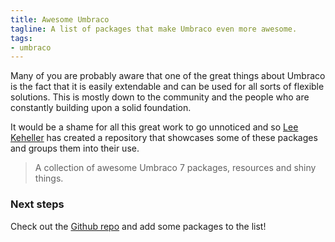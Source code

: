 ```yaml
---
title: Awesome Umbraco
tagline: A list of packages that make Umbraco even more awesome.
tags: 
- umbraco
---
```


Many of you are probably aware that one of the great things about Umbraco is the fact that it is easily extendable and can be used for all sorts of flexible solutions. This is mostly down to the community and the people who are constantly building upon a solid foundation. 

It would be a shame for all this great work to go unnoticed and so [Lee Keheller](https://twitter.com/leekelleher) has created a repository that showcases some of these packages and groups them into their use. 

> A collection of awesome Umbraco 7 packages, resources and shiny things.

### Next steps

Check out the [Github repo](https://github.com/leekelleher/awesome-umbraco) and add some packages to the list!